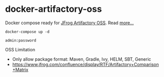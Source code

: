 # docker-artifactory-oss

Docker compose ready for [JFrog Artifactory OSS](https://jfrog.com/open-source/). Read [more...](https://www.jfrog.com/confluence/display/RTF/Installing+with+Docker)

```
docker-compose up -d

admin:password
```


OSS Limitation

- Only allow package format: Maven, Gradle, Ivy, HELM, SBT, Generic
- https://www.jfrog.com/confluence/display/RTF/Artifactory+Comparison+Matrix
